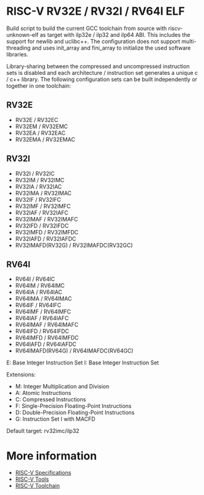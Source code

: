 RISC-V RV32E / RV32I / RV64I ELF
================

Build script to build the current GCC toolchain from source with riscv-unknown-elf as target with ilp32e / ilp32 and ilp64 ABI.
This includes the support for newlib and uclibc++.
The configuration does not support multi-threading and uses init_array and fini_array to initialize the used software libraries.

Library-sharing between the compressed and uncompressed instruction sets is disabled and each architecture / instruction set generates a unique c / c++ library.
The following configuration sets can be built independently or together in one toolchain:

RV32E
-----
- RV32E / RV32EC
- RV32EM / RV32EMC
- RV32EA / RV32EAC
- RV32EMA / RV32EMAC

RV32I
-----
- RV32I / RV32IC
- RV32IM / RV32IMC
- RV32IA / RV32IAC
- RV32IMA / RV32IMAC
- RV32IF / RV32IFC
- RV32IMF / RV32IMFC
- RV32IAF / RV32IAFC
- RV32IMAF / RV32IMAFC
- RV32IFD / RV32IFDC
- RV32IMFD / RV32IMFDC
- RV32IAFD / RV32IAFDC
- RV32IMAFD(RV32G) / RV32IMAFDC(RV32GC)

RV64I
-----
- RV64I / RV64IC
- RV64IM / RV64IMC
- RV64IA / RV64IAC
- RV64IMA / RV64IMAC
- RV64IF / RV64IFC
- RV64IMF / RV64IMFC
- RV64IAF / RV64IAFC
- RV64IMAF / RV64IMAFC
- RV64IFD / RV64IFDC
- RV64IMFD / RV64IMFDC
- RV64IAFD / RV64IAFDC
- RV64IMAFD(RV64G) / RV64IMAFDC(RV64GC)

E: Base Integer Instruction Set
I: Base Integer Instruction Set

Extensions:

- M: Integer Multiplication and Division
- A: Atomic Instructions
- C: Compressed Instructions
- F: Single-Precision Floating-Point Instructions
- D: Double-Precision Floating-Point Instructions
- G: Instruction Set I with MACFD

Default target: rv32imc/ilp32

More information
================

- [RISC-V Specifications](https://riscv.org/specifications/)
- [RISC-V Tools](https://github.com/riscv/riscv-tools)
- [RISC-V Toolchain](https://github.com/riscv/riscv-gnu-toolchain)
